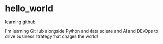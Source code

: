 # hello_world
learning github


I'm learning GitHub alongside Python and data sciene and AI and DEvOps to drive business strategy that chages the world!
